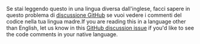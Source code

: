 <span data-ttu-id="b18e7-101">Se stai leggendo questo in una lingua diversa dall'inglese, facci sapere in questo problema di [discussione GitHub](https://github.com/aspnet/AspNetCore.Docs/issues/16455) se vuoi vedere i commenti del codice nella tua lingua madre.</span><span class="sxs-lookup"><span data-stu-id="b18e7-101">If you are reading this in a language other than English, let us know in this [GitHub discussion issue](https://github.com/aspnet/AspNetCore.Docs/issues/16455) if you'd like to see the code comments in your native language.</span></span>